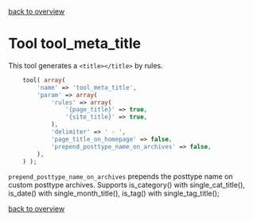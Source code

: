 [back to overview](../../README.markdown#tools)

Tool tool_meta_title
===============================

This tool generates a `<title></title>` by rules.

````php
	tool( array(
		'name' => 'tool_meta_title',
		'param' => array(
			'rules' => array(
				'{page_title}' => true,
				'{site_title}' => true,
			),
			'delimiter' => ' - ',
			'page_title_on_homepage' => false,
			'prepend_posttype_name_on_archives' => false,
		),
	) );
````
`prepend_posttype_name_on_archives` prepends the posttype name on custom posttype archives. Supports is_category() with single_cat_title(), is_date() with single_month_title(), is_tag() with single_tag_title();

[back to overview](../../README.markdown#tools)
